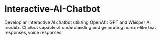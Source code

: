 # Interactive-AI-Chatbot
Develop an interactive AI chatbot utilizing OpenAI's GPT and Whisper AI models. Chatbot capable of understanding and generating human-like text responses, voice responses.
